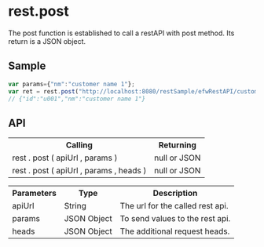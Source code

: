 <H1>rest.post</H1>

The post function is established to call a restAPI with post method.
Its return is a JSON object.
<h2>Sample</h2>

```javascript
var params={"nm":"customer name 1"};
var ret = rest.post("http://localhost:8080/restSample/efwRestAPI/customer/u001",params);
// {"id":"u001","nm":"customer name 1"}
```

<h2>API</h2>

<table>
<tr><th>Calling</th><th>Returning</th></tr>
<tr><td>rest . post ( apiUrl , params )</td><td>null or JSON</td></tr>
<tr><td>rest . post ( apiUrl , params , heads )</td><td>null or JSON</td></tr>
</table>

<table>
<tr><th>Parameters</th><th>Type</th><th>Description</th></tr>
<tr><td>apiUrl</td><td>String</td><td>The url for the called rest api.</td></tr>
<tr><td>params</td><td>JSON Object</td><td>To send values to the rest api.</td></tr>
<tr><td>heads</td><td>JSON Object</td><td>The additional request heads.</td></tr>
</table>

